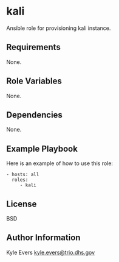 kali
=========

Ansible role for provisioning kali instance.

Requirements
------------

None.

Role Variables
--------------

None.

Dependencies
------------

None.

Example Playbook
----------------

Here is an example of how to use this role:

    - hosts: all
      roles:
         - kali

License
-------

BSD

Author Information
------------------

Kyle Evers <kyle.evers@trio.dhs.gov>
